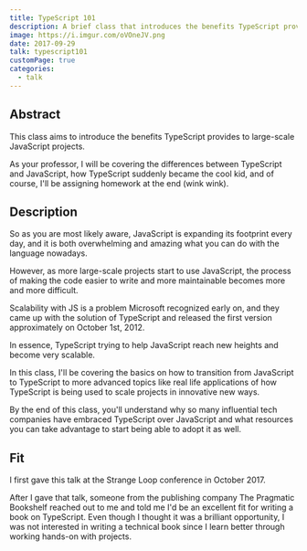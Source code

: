 ```yaml
---
title: TypeScript 101
description: A brief class that introduces the benefits TypeScript provides to large scale projects.
image: https://i.imgur.com/oVOneJV.png
date: 2017-09-29
talk: typescript101
customPage: true
categories:
  - talk
---
```


## Abstract

This class aims to introduce the benefits TypeScript provides to large-scale JavaScript projects.

As your professor, I will be covering the differences between TypeScript and JavaScript, how TypeScript suddenly became the cool kid, and of course, I'll be assigning homework at the end (wink wink).

## Description

So as you are most likely aware, JavaScript is expanding its footprint every day, and it is both overwhelming and amazing what you can do with the language nowadays.

However, as more large-scale projects start to use JavaScript, the process of making the code easier to write and more maintainable becomes more and more difficult.

Scalability with JS is a problem Microsoft recognized early on, and they came up with the solution of TypeScript and released the first version approximately on October 1st, 2012.

In essence, TypeScript trying to help JavaScript reach new heights and become very scalable.

In this class, I'll be covering the basics on how to transition from JavaScript to TypeScript to more advanced topics like real life applications of how TypeScript is being used to scale projects in innovative new ways.

By the end of this class, you'll understand why so many influential tech companies have embraced TypeScript over JavaScript and what resources you can take advantage to start being able to adopt it as well.

## Fit

I first gave this talk at the Strange Loop conference in October 2017.

After I gave that talk, someone from the publishing company The Pragmatic Bookshelf reached out to me and told me I'd be an excellent fit for writing a book on TypeScript. Even though I thought it was a brilliant opportunity, I was not interested in writing a technical book since I learn better through working hands-on with projects.
